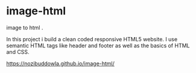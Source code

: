 # image-html
image to html . 

In this project i build a clean coded responsive HTML5 website. I use semantic HTML tags like header and footer as well as the basics of HTML and CSS.

https://nozibuddowla.github.io/image-html/
